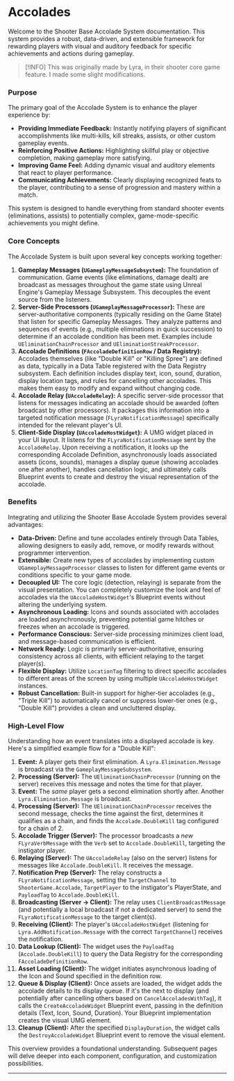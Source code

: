 # Accolades

Welcome to the Shooter Base Accolade System documentation. This system provides a robust, data-driven, and extensible framework for rewarding players with visual and auditory feedback for specific achievements and actions during gameplay.

> [!INFO]
> This was originally made by Lyra, in their shooter core game feature. I made some slight modifications.

### Purpose

The primary goal of the Accolade System is to enhance the player experience by:

* **Providing Immediate Feedback:** Instantly notifying players of significant accomplishments like multi-kills, kill streaks, assists, or other custom gameplay events.
* **Reinforcing Positive Actions:** Highlighting skillful play or objective completion, making gameplay more satisfying.
* **Improving Game Feel:** Adding dynamic visual and auditory elements that react to player performance.
* **Communicating Achievements:** Clearly displaying recognized feats to the player, contributing to a sense of progression and mastery within a match.

This system is designed to handle everything from standard shooter events (eliminations, assists) to potentially complex, game-mode-specific achievements you might define.

### Core Concepts

The Accolade System is built upon several key concepts working together:

1. **Gameplay Messages (`UGameplayMessageSubsystem`):** The foundation of communication. Game events (like eliminations, damage dealt) are broadcast as messages throughout the game state using Unreal Engine's Gameplay Message Subsystem. This decouples the event source from the listeners.
2. **Server-Side Processors (`UGameplayMessageProcessor`):** These are server-authoritative components (typically residing on the Game State) that listen for specific Gameplay Messages. They analyze patterns and sequences of events (e.g., multiple eliminations in quick succession) to determine if an accolade condition has been met. Examples include `UEliminationChainProcessor` and `UEliminationStreakProcessor`.
3. **Accolade Definitions (`FAccoladeDefinitionRow` / Data Registry):** Accolades themselves (like "Double Kill" or "Killing Spree") are defined as data, typically in a Data Table registered with the Data Registry subsystem. Each definition includes display text, icon, sound, duration, display location tags, and rules for cancelling other accolades. This makes them easy to modify and expand without changing code.
4. **Accolade Relay (`UAccoladeRelay`):** A specific server-side processor that listens for messages indicating an accolade should be awarded (often broadcast by other processors). It packages this information into a targeted notification message (`FLyraNotificationMessage`) specifically intended for the relevant player's UI.
5. **Client-Side Display (`UAccoladeHostWidget`):** A UMG widget placed in your UI layout. It listens for the `FLyraNotificationMessage` sent by the `AccoladeRelay`. Upon receiving a notification, it looks up the corresponding Accolade Definition, asynchronously loads associated assets (icons, sounds), manages a display queue (showing accolades one after another), handles cancellation logic, and ultimately calls Blueprint events to create and destroy the visual representation of the accolade.

### Benefits

Integrating and utilizing the Shooter Base Accolade System provides several advantages:

* **Data-Driven:** Define and tune accolades entirely through Data Tables, allowing designers to easily add, remove, or modify rewards without programmer intervention.
* **Extensible:** Create new types of accolades by implementing custom `UGameplayMessageProcessor` classes to listen for different game events or conditions specific to your game mode.
* **Decoupled UI:** The core logic (detection, relaying) is separate from the visual presentation. You can completely customize the look and feel of accolades via the `UAccoladeHostWidget`'s Blueprint events without altering the underlying system.
* **Asynchronous Loading:** Icons and sounds associated with accolades are loaded asynchronously, preventing potential game hitches or freezes when an accolade is triggered.
* **Performance Conscious:** Server-side processing minimizes client load, and message-based communication is efficient.
* **Network Ready:** Logic is primarily server-authoritative, ensuring consistency across all clients, with efficient relaying to the target player(s).
* **Flexible Display:** Utilize `LocationTag` filtering to direct specific accolades to different areas of the screen by using multiple `UAccoladeHostWidget` instances.
* **Robust Cancellation:** Built-in support for higher-tier accolades (e.g., "Triple Kill") to automatically cancel or suppress lower-tier ones (e.g., "Double Kill") provides a clean and uncluttered display.

### High-Level Flow

Understanding how an event translates into a displayed accolade is key. Here's a simplified example flow for a "Double Kill":

1. **Event:** A player gets their first elimination. A `Lyra.Elimination.Message` is broadcast via the `GameplayMessageSubsystem`.
2. **Processing (Server):** The `UEliminationChainProcessor` (running on the server) receives this message and notes the time for that player.
3. **Event:** The _same_ player gets a second elimination shortly after. Another `Lyra.Elimination.Message` is broadcast.
4. **Processing (Server):** The `UEliminationChainProcessor` receives the second message, checks the time against the first, determines it qualifies as a chain, and finds the `Accolade.DoubleKill` tag configured for a chain of 2.
5. **Accolade Trigger (Server):** The processor broadcasts a _new_ `FLyraVerbMessage` with the `Verb` set to `Accolade.DoubleKill`, targeting the instigator player.
6. **Relaying (Server):** The `UAccoladeRelay` (also on the server) listens for messages like `Accolade.DoubleKill`. It receives the message.
7. **Notification Prep (Server):** The relay constructs a `FLyraNotificationMessage`, setting the `TargetChannel` to `ShooterGame.Accolade`, `TargetPlayer` to the instigator's PlayerState, and `PayloadTag` to `Accolade.DoubleKill`.
8. **Broadcasting (Server -> Client):** The relay uses `ClientBroadcastMessage` (and potentially a local broadcast if not a dedicated server) to send the `FLyraNotificationMessage` to the target client(s).
9. **Receiving (Client):** The player's `UAccoladeHostWidget` (listening for `Lyra.AddNotification.Message` with the correct `TargetChannel`) receives the notification.
10. **Data Lookup (Client):** The widget uses the `PayloadTag` (`Accolade.DoubleKill`) to query the Data Registry for the corresponding `FAccoladeDefinitionRow`.
11. **Asset Loading (Client):** The widget initiates asynchronous loading of the Icon and Sound specified in the definition row.
12. **Queue & Display (Client):** Once assets are loaded, the widget adds the accolade details to its display queue. If it's the next to display (and potentially after cancelling others based on `CancelAccoladesWithTag`), it calls the `CreateAccoladeWidget` Blueprint event, passing in the definition details (Text, Icon, Sound, Duration). Your Blueprint implementation creates the visual UMG element.
13. **Cleanup (Client):** After the specified `DisplayDuration`, the widget calls the `DestroyAccoladeWidget` Blueprint event to remove the visual element.

This overview provides a foundational understanding. Subsequent pages will delve deeper into each component, configuration, and customization possibilities.

***
